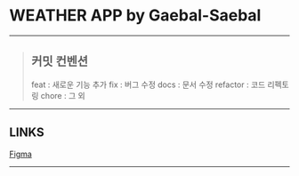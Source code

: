 # WEATHER APP by Gaebal-Saebal

---

> ## 커밋 컨벤션
>
> feat : 새로운 기능 추가
> fix : 버그 수정
> docs : 문서 수정
> refactor : 코드 리펙토링
> chore : 그 외

---

## LINKS

[Figma](https://www.figma.com/file/Mo2lJEbnfqOHu8N1Ts4Yxi/weatherapp?type=design&node-id=0%3A1&t=o4xtkE9CIzVluIcg-1)

---
